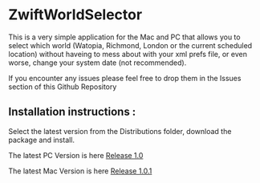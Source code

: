 # ZwiftWorldSelector

This is a very simple application for the Mac and PC that allows you to select which world (Watopia, Richmond, London or the current scheduled location) without haveing to mess about with your xml prefs file, or even worse, change your system date (not recommended).

If you encounter any issues please feel free to drop them in the Issues section of this Github Repository

## Installation instructions :

Select the latest version from the Distributions folder, download the package and install.

The latest PC Version is here [Release 1.0](https://github.com/RichLinnell/ZwiftWorldSelector/tree/master/Distributions/PC%20Version%201.0.0)

The latest Mac Version is here [Release 1.0.1](https://github.com/RichLinnell/ZwiftWorldSelector/tree/master/Distributions/Mac)
